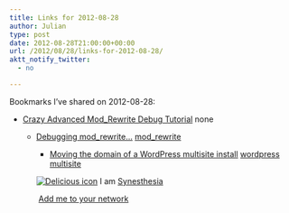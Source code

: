 ```yaml
---
title: Links for 2012-08-28
author: Julian
type: post
date: 2012-08-28T21:00:00+00:00
url: /2012/08/28/links-for-2012-08-28/
aktt_notify_twitter:
  - no

---
```

Bookmarks I&#8217;ve shared on 2012-08-28:

  * [Crazy Advanced Mod_Rewrite Debug Tutorial][1] 
    none</li> 
    
      * [Debugging mod_rewrite&hellip;][2] 
        [mod_rewrite][3] </li> 
        
          * [Moving the domain of a WordPress multisite install][4] 
            [wordpress][5] [multisite][6] </li> </ul> 
            
            <p class="deliciouslink">
              <a href="https://del.icio.us/synesthesia" title="See all my bookmarks on del.icio.us"><img src="https://www.synesthesia.co.uk/images/deliciousicon.jpg" alt="Delicious icon" /></a>&nbsp;I am <a href="https://del.icio.us/synesthesia" title="See all my bookmarks on del.icio.us">Synesthesia</a>
            </p>
            
            <p class="deliciouslink">
              <a href="https://del.icio.us/network?add=synesthesia" title="Add me to your del.icio.us network"><img src="https://www.synesthesia.co.uk/images/add.gif" alt="" /></a>&nbsp;<a href="https://del.icio.us/network?add=synesthesia" title="Add me to your del.icio.us network">Add me to your network</a>
            </p>

 [1]: https://www.askapache.com/htaccess/crazy-advanced-mod_rewrite-tutorial.html
 [2]: https://blog.tolleiv.de/2010/01/debugging-mod_rewrite/
 [3]: https://www.delicious.com/synesthesia/mod_rewrite
 [4]: https://www.realisingdesigns.com/2010/09/16/moving-the-domain-of-a-wordpress-multisite-install/
 [5]: https://www.delicious.com/synesthesia/wordpress
 [6]: https://www.delicious.com/synesthesia/multisite
